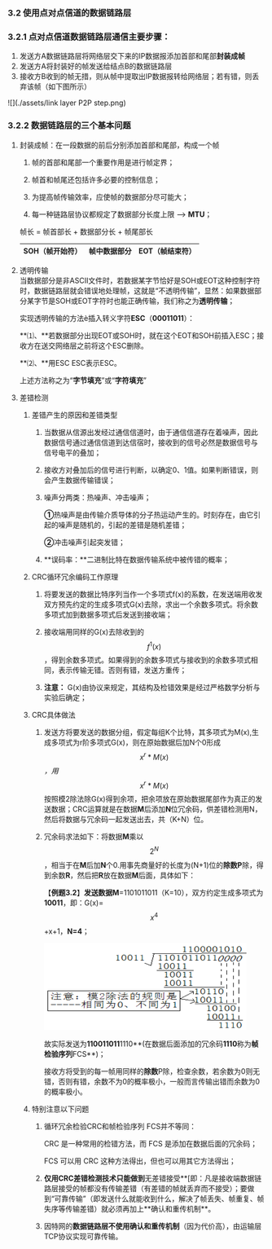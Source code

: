 ### 3.2 使用点对点信道的数据链路层

### 3.2.1 点对点信道数据链路层通信主要步骤：

1. 发送方A数据链路层将网络层交下来的IP数据报添加首部和尾部**封装成帧**
2. 发送方A将封装好的帧发送给结点B的数据链路层
3. 接收方B收到的帧无措，则从帧中提取出IP数据报转给网络层；若有错，则丢弃该帧（如下图所示）

![](./assets/link layer P2P step.png)

### 3.2.2 数据链路层的三个基本问题

1. 封装成帧：在一段数据的前后分别添加首部和尾部，构成一个帧  
   1. 帧的首部和尾部一个重要作用是进行帧定界；

   1. 帧首和帧尾还包括许多必要的控制信息；

   2. 为提高帧传输效率，应使帧的数据部分尽可能大；

   3. 每一种链路层协议都规定了数据部分长度上限 --&gt; **MTU**；

   帧长 = 帧首部长 + 数据部分长 + 帧尾部长

   | SOH（帧开始符） | 帧中数据部分 | EOT（帧结束符） |
   | :--- | :--- | :--- |

2. 透明传输  
   当数据部分是非ASCⅡ文件时，若数据某字节恰好是SOH或EOT这种控制字符时，数据链路层就会错误地处理帧，这就是“不透明传输”，显然：如果数据部分某字节是SOH或EOT字符时也能正确传输，我们称之为**透明传输**；

   实现透明传输的方法è插入转义字符**ESC**（**00011011**）：

   **⑴、**若数据部分出现EOT或SOH时，就在这个EOT和SOH前插入ESC；接收方在送交网络层之前将这个ESC删除。

   **⑵、**用ESC ESC表示ESC。

   上述方法称之为“**字节填充**”或“**字符填充**”

3. 差错检测

   1. 差错产生的原因和差错类型

      1. 当数据从信源出发经过通信信道时，由于通信信道存在着噪声，因此数据信号通过通信信道到达信宿时，接收到的信号必然是数据信号与信号电平的叠加；

      2. 接收方对叠加后的信号进行判断，以确定0、1值。如果判断错误，则会产生数据传输错误；

      3. 噪声分两类：热噪声、冲击噪声；

         **①**热噪声是由传输介质导体的分子热运动产生的。时刻存在，由它引起的噪声是随机的，引起的差错是随机差错；

         **②**冲击噪声引起突发错；

      4. **误码率：**二进制比特在数据传输系统中被传错的概率；

   2. CRC循环冗余编码工作原理

      1. 将要发送的数据比特序列当作一个多项式f\(x\)的系数，在发送端用收发双方预先约定的生成多项式G\(x\)去除，求出一个余数多项式。将余数多项式加到数据多项式后发送到接收端；

      2. 接收端用同样的G\(x\)去除收到的$$f^{1}(x)$$，得到余数多项式。如果得到的余数多项式与接收到的余数多项式相同，表示传输无错。否则有错，发送方重传；

      3. **注意：** G\(x\)由协议来规定，其结构及检错效果是经过严格数学分析与实验后确定；

   3. CRC具体做法

      1. 发送方将要发送的数据分组，假定每组K个比特，其多项式为M\(x\),生成多项式为r阶多项式G\(x\)，则在原始数据后加N个0形成$$x^{r}*M(x)$$_，用_$$x^{r}*M(x)$$按照模2除法除G\(x\)得到余项，把余项放在原始数据尾部作为真正的发送数据；CRC运算就是在数据**M**后添加**N**位冗余码，供差错检测用N，然后将数据与冗余码一起发送出去，共（K+N）位。

      2. 冗余码求法如下：将数据**M**乘以$$2^N$$，相当于在**M**后加**N**个0.用事先商量好的长度为\(N+1\)位的**除数P**除，得到余数**R**，然后把**R**放在数据**M**后面，具体如下：

         【**例题3.2**】**发送数据M**=1101011011（K=10），双方约定生成多项式为**10011**，即：G\(x\)=$$x^4$$+x+1，**N=4**；

         ![](./assets/CRC.png)

         故实际发送为**110011011**1110**\(在数据后面添加的冗余码**1110**称为**帧检验序列**FCS**\)；

         接收方将受到的每一帧用同样的**除数**P除，检查余数，若余数为0则无错，否则有错，余数不为0的概率极小，一般而言传输出错而余数为0的概率极小。

   4. 特别注意以下问题

      1. 循环冗余检验CRC和帧检验序列 FCS并不等同：

         CRC 是一种常用的检错方法，而 FCS 是添加在数据后面的冗余码；

         FCS 可以用 CRC 这种方法得出，但也可以用其它方法得出；

      2. **仅用CRC差错检测技术只能做到**无差错接受**\[即：凡是接收端数据链路层接受的帧都没有传输差错（有差错的帧就丢弃而不接受）；要做到“可靠传输”（即发送什么就能收到什么，解决了帧丢失、帧重复、帧失序等传输差错）就必须再加上**确认和重传机制\*\*。

      3. 因特网的**数据链路层不使用确认和重传机制**（因为代价高），由运输层TCP协议实现可靠传输。



